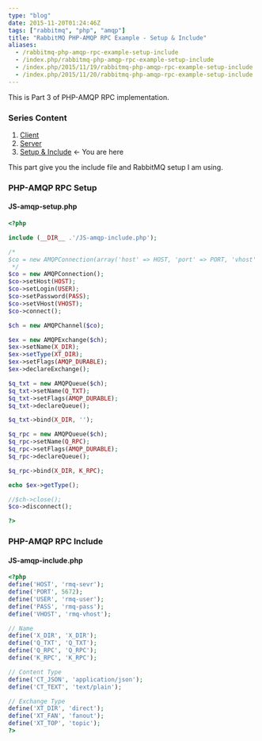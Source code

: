 ```yaml
---
type: "blog"
date: 2015-11-20T01:24:46Z
tags: ["rabbitmq", "php", "amqp"]
title: "RabbitMQ PHP-AMQP RPC Example - Setup & Include"
aliases:
  - /rabbitmq-php-amqp-rpc-example-setup-include
  - /index.php/rabbitmq-php-amqp-rpc-example-setup-include
  - /index.php/2015/11/19/rabbitmq-php-amqp-rpc-example-setup-include
  - /index.php/2015/11/20/rabbitmq-php-amqp-rpc-example-setup-include
---
```


This is Part 3 of PHP-AMQP RPC implementation.
<!--more-->

### Series Content

1. [Client](/blog/rabbitmq-php-amqp-rpc-example-client/)
2. [Server](/blog/rabbitmq-php-amqp-rpc-example-server/)
3. [Setup & Include](/blog/rabbitmq-php-amqp-rpc-example-setup-include/) <- You are here

This part give you the include file and RabbitMQ setup I am using.

### PHP-AMQP RPC Setup

#### JS-amqp-setup.php

```php
<?php

include (__DIR__ .'/JS-amqp-include.php');

/*
$co = new AMQPConnection(array('host' => HOST, 'port' => PORT, 'vhost' => VHOST, 'login' => USER, 'password' => PASS));
 */
$co = new AMQPConnection();
$co->setHost(HOST);
$co->setLogin(USER);
$co->setPassword(PASS);
$co->setVHost(VHOST);
$co->connect();

$ch = new AMQPChannel($co);

$ex = new AMQPExchange($ch);
$ex->setName(X_DIR);
$ex->setType(XT_DIR);
$ex->setFlags(AMQP_DURABLE);
$ex->declareExchange();

$q_txt = new AMQPQueue($ch);
$q_txt->setName(Q_TXT);
$q_txt->setFlags(AMQP_DURABLE);
$q_txt->declareQueue();

$q_txt->bind(X_DIR, '');

$q_rpc = new AMQPQueue($ch);
$q_rpc->setName(Q_RPC);
$q_rpc->setFlags(AMQP_DURABLE);
$q_rpc->declareQueue();

$q_rpc->bind(X_DIR, K_RPC);

echo $ex->getType();

//$ch->close();
$co->disconnect();

?>
```

### PHP-AMQP RPC Include

#### JS-amqp-include.php

```php
<?php
define('HOST', 'rmq-sevr');
define('PORT', 5672);
define('USER', 'rmq-user');
define('PASS', 'rmq-pass');
define('VHOST', 'rmq-vhost');

// Name
define('X_DIR', 'X_DIR');
define('Q_TXT', 'Q_TXT');
define('Q_RPC', 'Q_RPC');
define('K_RPC', 'K_RPC');

// Content Type
define('CT_JSON', 'application/json');
define('CT_TEXT', 'text/plain');

// Exchange Type
define('XT_DIR', 'direct');
define('XT_FAN', 'fanout');
define('XT_TOP', 'topic');
?>
```

